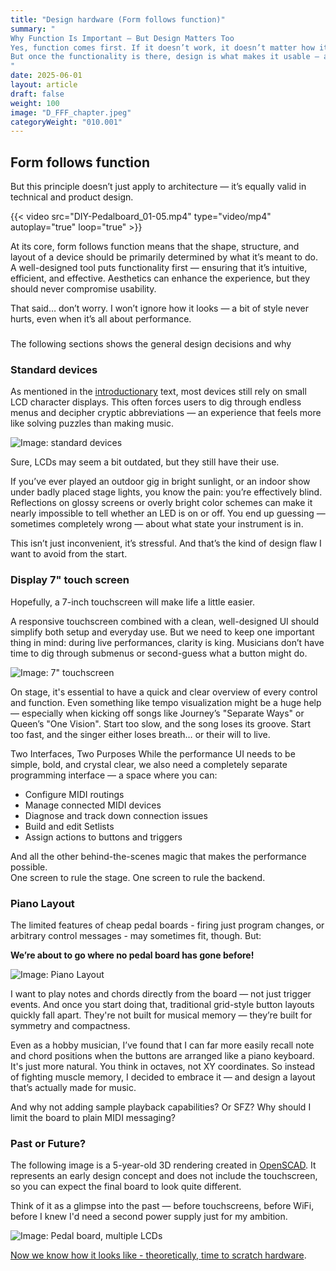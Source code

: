 ```yaml
---
title: "Design hardware (Form follows function)"
summary: "
Why Function Is Important — But Design Matters Too
Yes, function comes first. If it doesn’t work, it doesn’t matter how it looks.
But once the functionality is there, design is what makes it usable — and unforgettable.
"
date: 2025-06-01
layout: article
draft: false
weight: 100
image: "D_FFF_chapter.jpeg"
categoryWeight: "010.001"
---
```

## Form follows function

But this principle doesn’t just apply to architecture — it’s equally valid in technical and product design.

{{< video src="DIY-Pedalboard_01-05.mp4" type="video/mp4" autoplay="true" loop="true" >}}

At its core, form follows function means that the shape, structure, and layout of a device should be primarily
determined by what it’s meant to do. A well-designed tool puts functionality first — ensuring that it’s intuitive,
efficient, and effective. Aesthetics can enhance the experience, but they should never compromise usability.

That said… don’t worry.
I won’t ignore how it looks — a bit of style never hurts, even when it’s all about performance.

### 

The following sections shows the general design decisions and why

### Standard devices

As mentioned in the [introductionary](/overview) text, most devices still rely on small LCD character displays.
This often forces users to dig through endless menus and decipher cryptic abbreviations — an experience that feels more
like solving puzzles than making music.

![Image: standard devices](D_FFF_chapter_2.jpeg)

Sure, LCDs may seem a bit outdated, but they still have their use.

If you’ve ever played an outdoor gig in bright sunlight, or an indoor show under badly placed stage lights,
you know the pain: you’re effectively blind.  Reflections on glossy screens or overly bright color schemes can make 
it nearly impossible to tell whether an LED is on or off. 
You end up guessing — sometimes completely wrong — about what state your instrument is in.

This isn’t just inconvenient, it’s stressful. And that’s the kind of design flaw I want to avoid from the start.

### Display 7" touch screen

Hopefully, a 7-inch touchscreen will make life a little easier.

A responsive touchscreen combined with a clean, well-designed UI should simplify both setup and everyday use.
But we need to keep one important thing in mind: during live performances, clarity is king.
Musicians don’t have time to dig through submenus or second-guess what a button might do.

![Image: 7" touchscreen](D_FFF_chapter_3.jpeg)

On stage, it's essential to have a quick and clear overview of every control and function.
Even something like tempo visualization might be a huge help — especially when kicking off songs like
Journey’s "Separate Ways" or Queen’s "One Vision". Start too slow, and the song loses its groove.
Start too fast, and the singer either loses breath… or their will to live.

Two Interfaces, Two Purposes
While the performance UI needs to be simple, bold, and crystal clear, we also need a completely separate
programming interface — a space where you can:

- Configure MIDI routings
- Manage connected MIDI devices
- Diagnose and track down connection issues
- Build and edit Setlists
- Assign actions to buttons and triggers

And all the other behind-the-scenes magic that makes the performance possible.<br> 
One screen to rule the stage. One screen to rule the backend.

### Piano Layout

The limited features of cheap pedal boards - firing just program changes, or arbitrary control messages - 
may sometimes fit, though. But:

<b>We’re about to go where no pedal board has gone before!</b>

![Image: Piano Layout](D_FFF_chapter_4.jpeg)

I want to play notes and chords directly from the board — not just trigger events.
And once you start doing that, traditional grid-style button layouts quickly fall apart.
They're not built for musical memory — they’re built for symmetry and compactness.

Even as a hobby musician, I’ve found that I can far more easily recall note and chord positions
when the buttons are arranged like a piano keyboard. It's just more natural.
You think in octaves, not XY coordinates.  So instead of fighting muscle memory, I decided to embrace it — and 
design a layout that’s actually made for music.

And why not adding sample playback capabilities? Or SFZ? Why should I limit the board to plain MIDI messaging?

### Past or Future? 

The following image is a 5-year-old 3D rendering created in [OpenSCAD](https://openscad.org/).
It represents an early design concept and does not include the touchscreen, so you can expect the final board to look 
quite different.

Think of it as a glimpse into the past — before touchscreens, before WiFi,
before I knew I'd need a second power supply just for my ambition.

![Image: Pedal board, multiple LCDs](D_FFF_chapter_5.jpeg)

[Now we know how it looks like - theoretically, time to scratch hardware](/design/hardware_components).
